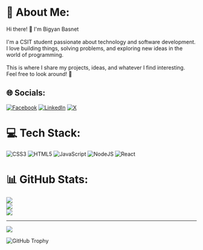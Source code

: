 # 💫 About Me:
Hi there! 👋 I'm Bigyan Basnet<br><br>I'm a CSIT student passionate about technology and software development. I love building things, solving problems, and exploring new ideas in the world of programming.<br><br>This is where I share my projects, ideas, and whatever I find interesting. Feel free to look around! 🚀


## 🌐 Socials:
[![Facebook](https://img.shields.io/badge/Facebook-%231877F2.svg?logo=Facebook&logoColor=white)](https://facebook.com/bigyan.basnet.7547) [![LinkedIn](https://img.shields.io/badge/LinkedIn-%230077B5.svg?logo=linkedin&logoColor=white)](https://linkedin.com/in/bigyan-basnet) [![X](https://img.shields.io/badge/X-black.svg?logo=X&logoColor=white)](https://x.com/BigyanBasnetX) 

# 💻 Tech Stack:
![CSS3](https://img.shields.io/badge/css3-%231572B6.svg?style=for-the-badge&logo=css3&logoColor=white) ![HTML5](https://img.shields.io/badge/html5-%23E34F26.svg?style=for-the-badge&logo=html5&logoColor=white) ![JavaScript](https://img.shields.io/badge/javascript-%23323330.svg?style=for-the-badge&logo=javascript&logoColor=%23F7DF1E) ![NodeJS](https://img.shields.io/badge/node.js-6DA55F?style=for-the-badge&logo=node.js&logoColor=white) ![React](https://img.shields.io/badge/react-%2320232a.svg?style=for-the-badge&logo=react&logoColor=%2361DAFB)
# 📊 GitHub Stats:
![](https://github-readme-stats.vercel.app/api?username=Bigyanhub&theme=dark&hide_border=false&include_all_commits=true&count_private=false)<br/>
![](https://github-readme-streak-stats.herokuapp.com/?user=Bigyanhub&theme=dark&hide_border=false)<br/>
![](https://github-readme-stats.vercel.app/api/top-langs/?username=Bigyanhub&theme=dark&hide_border=false&include_all_commits=true&count_private=false&layout=compact)

---
[![](https://visitcount.itsvg.in/api?id=Bigyanhub&icon=0&color=0)](https://visitcount.itsvg.in)

![GitHub Trophy](https://github-profile-trophy.vercel.app/?username=your-username)


<!-- Proudly created with GPRM ( https://gprm.itsvg.in ) -->
